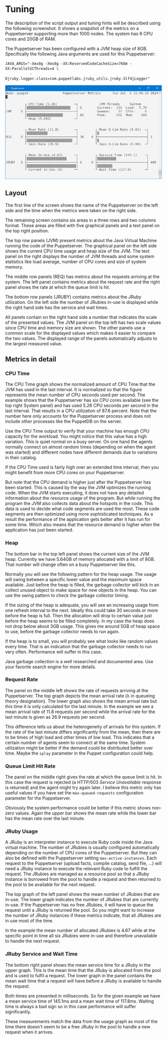 # Tuning

The description of the script output and tuning hints will be described using the following screenshot. It shows a snapshot of the metrics on a Puppetserver supporting more than 1000 nodes. The system has 6 CPU cores and 20GB of RAM.

The Puppetserver has been configured with a JVM heap size of 8GB. Specifically the following Java arguments are used for this Puppetserver:

```
JAVA_ARGS="-Xmx8g -Xms8g -XX:ReservedCodeCacheSize=768m -XX:ParallelGCThreads=4 \
		   -Djruby.logger.class=com.puppetlabs.jruby_utils.jruby.Slf4jLogger"
```

![Screenshot](Screenshot.png)

## Layout

The first line of the screen shows the name of the Puppetserver on the left side and the time when the metrics were taken on the right side.

The remaining screen contains six areas in a three rows and two columns format. These areas are filled with five graphical panels and a text panel on the top right position.

The top row panels (JVM) present metrics about the Java Virtual Machine running the code of the Puppetserver. The graphical panel on the left side shows the current CPU time usage and heap size of the JVM. The text panel on the right displays the number of JVM threads and some system statistics like load average, number of CPU cores and size of system memory.

The middle row panels (REQ) has metrics about the requests arriving at the system. The left panel contains metrics about the request rate and the right panel shows the rate at which the queue limit is hit.

The bottom row panels (JRUBY) contains metrics about the JRuby utilization. On the left side the number of JRubies in-use is displayed while the right hand side has the service and wait times.

All panels contain on the right hand side a number that indicates the scale of the presented values. The JVM panel on the top left has two scale values since CPU time and memory size are shown. The other panels use a common scale for the displayed values which makes it easier to compare the two values. The displayed range of the panels automatically adjusts to the largest measured value.

## Metrics in detail

### CPU Time

The CPU Time graph shows the normalized amount of CPU Time that the JVM has used in the last interval. It is normalized so that the figure represents the mean number of CPU seconds used per second. The example shows that the Puppetserver has six CPU cores available (see the top right System panel) and has used 5.26 CPU seconds per second in the last interval. That results in a CPU utilization of 87.6 percent. Note that the number here only accounts for the Puppetserver process and does not include other processes like the PuppetDB on the server.

Use the CPU Time output to verify that your machine has enough CPU capacity for the workload. You might notice that this value has a high variation. This is quiet normal on a busy server. On one hand the agents normally connect on almost random times (depending on when the agent was started) and different nodes have different demands due to variations in their catalog.

If the CPU Time used is fairly high over an extended time interval, then you might benefit from more CPU cores on your Puppetserver.

But note that the CPU demand is higher just after the Puppetserver has been started. This is caused by the way the JVM optimizes the running code. When the JVM starts executing, it does not have any detailed information about the resource usage of the program. But while running the program the JVM also collects data about the hotspots in the code. This data is used to decide what code segments are used the most. These code segments are then optimized using more sophisticated techniques. As a result the performance of the application gets better after it has run for some time. Which also means that the resource demand is higher when the application has just been started.

### Heap

The bottom bar in the top left panel shows the current size of the JVM heap. Currently we have 5.64GB of memory allocated with a limit of 8GB. That number will change often on a busy Puppetserver like this.

Normally you will see the following pattern for the heap usage. The usage will swing between a specific lower value and the maximum space available. Just before the heap is filled, the garbage collector will kick in an collect unused object to make space for new objects in the heap. You can use the swing pattern to check the garbage collector timing.

If the sizing of the heap is adequate, you will see an increasing usage from one refresh interval to the next. Ideally this could take 30 seconds or more before the heap is full. Then the allocation will drop to certain value just before the heap seems to be filled completely. In my case the heap does not drop below about 3GB usage. This gives me around 5GB of heap space to use, before the garbage collector needs to run again.

If the heap is to small, you will probably see what looks like random values every time. That is an indication that the garbage collector needs to run very often. Performance will suffer in this case.

Java garbage collection is a well researched and documented area. Use your favorite search engine for more details.

### Request Rate

The panel on the middle left shows the rate of requests arriving at the Puppetserver. The top graph depicts the mean arrival rate (&lambda; in queueing theory designation). The lower graph also shows the mean arrival rate but this time it is only calculated for the last minute. In the example we see a mean arrival rate of 11.8 requests per second while the arrival rate for the last minute is given as 26.9 requests per second.

This difference tells us about the heterogeneity of arrivals for this system. If the rate of the last minute differs significantly from the mean, then there are to be times of high load and other times of low load. This indicates that a certain number of agents seem to connect at the same time. System utilization might be better if the demand could be distributed better over time. Maybe the `splay` parameter in the Puppet configuration could help.

### Queue Limit Hit Rate

The panel on the middle right gives the rate at which the queue limit is hit. In this case the request is rejected (a HTTP/503 *Service Unavailable* response is returned) and the agent might try again later. I believe this metric only has useful values if you have set the `max-queued-requests` configuration parameter for the Puppetserver.

Obviously the system performance could be better if this metric shows non-zero values. Again the upper bar shows the mean rate while the lower bar has the mean rate over the last minute.

### JRuby Usage

A JRuby is an interpreter instance to execute Ruby code inside the Java virtual machine. The number of JRubies is usually configured automatically depending on the number of CPU cores of the Puppetserver. But they can also be defined with the Puppetserver setting `max-active-instances`. Each request to the Puppetserver (upload facts, compile catalog, send file, ...) will need a JRuby instance to execute the relevant Ruby code to fulfill the request. The JRubies are managed as a resource pool so that a JRuby instance is borrowed from the pool to handle a request and then returned to the pool to be available for the next request.

The top graph of the left panel shows the mean number of JRubies that are in-use. The lower graph indicates the number of JRubies that are currently in-use. If the Puppetserver has no free JRubies, it will have to queue the request until a JRuby is returned the pool. So you might want to increase the number of JRuby instances if these metrics indicate, that all JRubies are in use most of the time.

In the example the mean number of allocated JRubies is 4.67 while at the specific point in time all six JRubies were in-use and therefore unavailable to handle the next request.

### JRuby Service and Wait Time

The bottom right panel shows the mean service time for a JRuby in the upper graph. This is the mean time that the JRuby is allocated from the pool and is used to fulfil a request. The lower graph in the panel contains the mean wait time that a request will have before a JRuby is available to handle the request.

Both times are presented in milliseconds. So for the given example we have a mean service time of 145.1ms and a mean wait time of 117.8ms. Waiting time is always a bad sign so in this case performance will suffer significantly.

These measurements match the data from the usage graph as most of the time there doesn't seem to be a free JRuby in the pool to handle a new request when it arrives.
